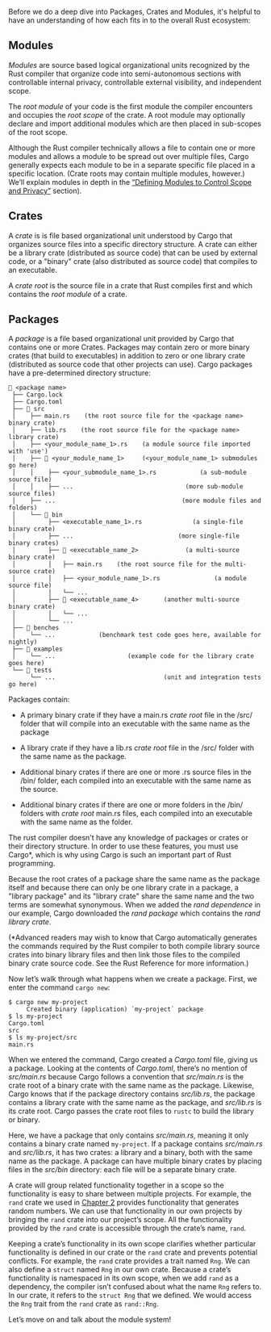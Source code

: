 Before we do a deep dive into Packages, Crates and Modules, it's helpful to
have an understanding of how each fits in to the overall Rust ecosystem:

## Modules

*Modules* are source based logical organizational units recognized by the Rust
compiler that organize code into semi-autonomous sections with controllable
internal privacy, controllable external visibility, and independent scope.

The *root module* of your code is the first module the compiler encounters and
occupies the *root scope* of the crate. A root module may optionally declare
and import additional modules which are then placed in sub-scopes of the root
scope.

Although the Rust compiler technically allows a file to contain one or more
modules and allows a module to be spread out over multiple files, Cargo
generally expects each module to be in a separate specific file placed in a
specific location.  (Crate roots may contain multiple modules, however.)
We’ll explain modules in depth in the [“Defining Modules to Control Scope and
Privacy”][modules] section).

## Crates

A *crate* is is file based organizational unit understood by Cargo that
organizes source files into a specific directory structure. A crate can either
be a library crate (distributed as source code) that can be used by external
code, or a "binary" crate (also distributed as source code) that compiles to an
executable.

A *crate root* is the source file in a crate that Rust compiles first and which
contains the *root module* of a crate.  

## Packages

A *package* is a file based organizational unit provided by Cargo that contains
one or more Crates. Packages may contain zero or more binary crates (that
build to executables) in addition to zero or one library crate (distributed as
source code that other projects can use). Cargo packages have a pre-determined
directory structure:

```
📁 <package name>
 ├── Cargo.lock
 ├── Cargo.toml
 ├── 📁 src
 │    ├── main.rs    (the root source file for the <package name> binary crate)
 │    ├── lib.rs    (the root source file for the <package name> library crate)
 │    ├── <your_module_name_1>.rs    (a module source file imported with 'use')
 │    ├── 📁 <your_module_name_1>     (<your_module_name_1> submodules go here)
 │    │    ├── <your_submodule_name_1>.rs            (a sub-module source file)
 │    │    ├── ...                               (more sub-module source files)
 │    ├── ...                                   (more module files and folders)
 │    └── 📁 bin
 │         ├── <executable_name_1>.rs              (a single-file binary crate)
 │         ├── ...                             (more single-file binary crates)
 │         ├── 📁 <executable_name_2>             (a multi-source binary crate)
 │         │   ├── main.rs    (the root source file for the multi-source crate)
 │         │   ├── <your_module_name_1>.rs               (a module source file)
 │         │   └── ...
 │         ├── 📁 <executable_name_4>       (another multi-source binary crate)
 │         │   └── ...
 │         └── ...
 ├── 📁 benches
 │    └── ...            (benchmark test code goes here, available for nightly)
 ├── 📁 examples
 │    └── ...                    (example code for the library crate goes here)
 └── 📁 tests
      └── ...                              (unit and integration tests go here)
```

Packages contain:

* A primary binary crate if they have a main.rs *crate root* file in the
<package name>/src/ folder that will compile into an executable with the same
name as the package
 
* A library crate if they have a lib.rs *crate root* file
in the <package name>/src/ folder with the same name as the package.
 
* Additional binary crates if there are one or more .rs source files in the
<package name>/bin/ folder, each compiled into an executable with the same
name as the source.
 
* Additional binary crates if there are one or more folders in the <package
name>/bin/ folders with *crate root* main.rs files, each compiled into an
executable with the same name as the folder.

The rust compiler doesn't have any knowledge of packages or crates or their
directory structure. In order to use these features, you must use Cargo*,
which is why using Cargo is such an important part of Rust programming.

Because the root crates of a package share the same name as the package itself
and because there can only be one library crate in a package, a "library
package" and its "library crate" share the same name and the two terms are
somewhat synonymous. When we added the *rand dependence* in our example, Cargo
downloaded the *rand package* which contains the *rand library crate*.

(*Advanced readers may wish to know that Cargo automatically generates the
commands required by the Rust compiler to both compile library source crates
into binary library files and then link those files to the compiled binary
crate source code. See the Rust Reference for more information.)

Now let’s walk through what happens when we create a package. First, we enter
the command `cargo new`:

```console
$ cargo new my-project
     Created binary (application) `my-project` package
$ ls my-project
Cargo.toml
src
$ ls my-project/src
main.rs
```

When we entered the command, Cargo created a *Cargo.toml* file, giving us a
package. Looking at the contents of *Cargo.toml*, there’s no mention of
*src/main.rs* because Cargo follows a convention that *src/main.rs* is the
crate root of a binary crate with the same name as the package. Likewise, Cargo
knows that if the package directory contains *src/lib.rs*, the package contains
a library crate with the same name as the package, and *src/lib.rs* is its
crate root. Cargo passes the crate root files to `rustc` to build the library
or binary.

Here, we have a package that only contains *src/main.rs*, meaning it only
contains a binary crate named `my-project`. If a package contains *src/main.rs*
and *src/lib.rs*, it has two crates: a library and a binary, both with the same
name as the package. A package can have multiple binary crates by placing files
in the *src/bin* directory: each file will be a separate binary crate.

A crate will group related functionality together in a scope so the
functionality is easy to share between multiple projects. For example, the
`rand` crate we used in [Chapter 2][rand]<!-- ignore --> provides functionality
that generates random numbers. We can use that functionality in our own
projects by bringing the `rand` crate into our project’s scope. All the
functionality provided by the `rand` crate is accessible through the crate’s
name, `rand`.

Keeping a crate’s functionality in its own scope clarifies whether particular
functionality is defined in our crate or the `rand` crate and prevents
potential conflicts. For example, the `rand` crate provides a trait named
`Rng`. We can also define a `struct` named `Rng` in our own crate. Because a
crate’s functionality is namespaced in its own scope, when we add `rand` as a
dependency, the compiler isn’t confused about what the name `Rng` refers to. In
our crate, it refers to the `struct Rng` that we defined. We would access the
`Rng` trait from the `rand` crate as `rand::Rng`.

Let’s move on and talk about the module system!

[modules]: ch07-02-defining-modules-to-control-scope-and-privacy.html
[rand]: ch02-00-guessing-game-tutorial.html#generating-a-random-number
